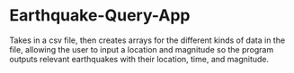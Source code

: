 # Earthquake-Query-App
Takes in a csv file, then creates arrays for the different kinds of data in the file, allowing the user to input a location and magnitude so the program outputs relevant earthquakes with their location, time, and magnitude.
